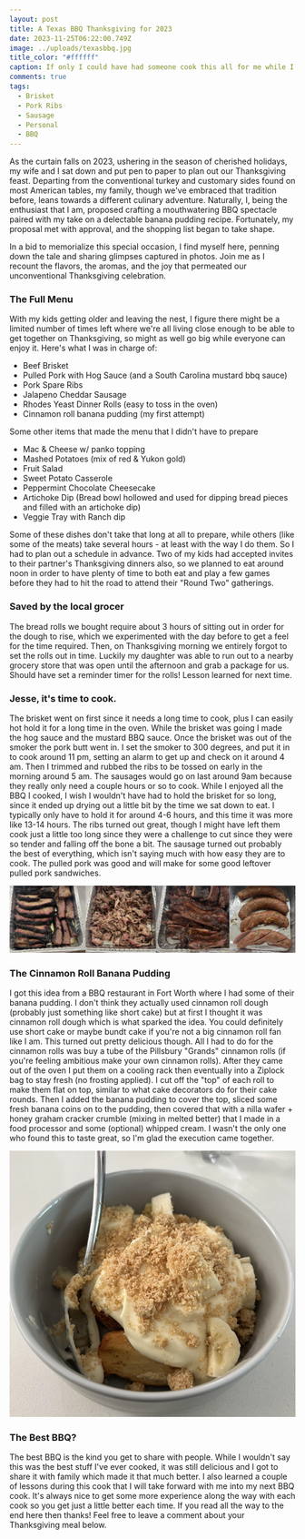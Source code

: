 ```yaml
---
layout: post
title: A Texas BBQ Thanksgiving for 2023
date: 2023-11-25T06:22:00.749Z
image: ../uploads/texasbbq.jpg
title_color: "#ffffff"
caption: If only I could have had someone cook this all for me while I relaxed.
comments: true
tags:
  - Brisket
  - Pork Ribs
  - Sausage
  - Personal
  - BBQ
---
```

As the curtain falls on 2023, ushering in the season of cherished holidays, my wife and I sat down and put pen to paper to plan out our Thanksgiving feast. Departing from the conventional turkey and customary sides found on most American tables, my family, though we've embraced that tradition before, leans towards a different culinary adventure. Naturally, I, being the enthusiast that I am, proposed crafting a mouthwatering BBQ spectacle paired with my take on a delectable banana pudding recipe. Fortunately, my proposal met with approval, and the shopping list began to take shape.

In a bid to memorialize this special occasion, I find myself here, penning down the tale and sharing glimpses captured in photos. Join me as I recount the flavors, the aromas, and the joy that permeated our unconventional Thanksgiving celebration.

### The Full Menu

With my kids getting older and leaving the nest, I figure there might be a limited number of times left where we're all living close enough to be able to get together on Thanksgiving, so might as well go big while everyone can enjoy it. Here's what I was in charge of:

* Beef Brisket
* Pulled Pork with Hog Sauce (and a South Carolina mustard bbq sauce)
* Pork Spare Ribs
* Jalapeno Cheddar Sausage
* Rhodes Yeast Dinner Rolls (easy to toss in the oven)
* Cinnamon roll banana pudding (my first attempt)

Some other items that made the menu that I didn't have to prepare

* Mac & Cheese w/ panko topping
* Mashed Potatoes (mix of red & Yukon gold)
* Fruit Salad
* Sweet Potato Casserole
* Peppermint Chocolate Cheesecake
* Artichoke Dip (Bread bowl hollowed and used for dipping bread pieces and filled with an artichoke dip)
* Veggie Tray with Ranch dip

Some of these dishes don't take that long at all to prepare, while others (like some of the meats) take several hours - at least with the way I do them. So I had to plan out a schedule in advance. Two of my kids had accepted invites to their partner's Thanksgiving dinners also, so we planned to eat around noon in order to have plenty of time to both eat and play a few games before they had to hit the road to attend their "Round Two" gatherings.

### Saved by the local grocer

The bread rolls we bought require about 3 hours of sitting out in order for the dough to rise, which we experimented with the day before to get a feel for the time required. Then, on Thanksgiving morning we entirely forgot to set the rolls out in time. Luckily my daughter was able to run out to a nearby grocery store that was open until the afternoon and grab a package for us. Should have set a reminder timer for the rolls! Lesson learned for next time.

### Jesse, it's time to cook.

The brisket went on first since it needs a long time to cook, plus I can easily hot hold it for a long time in the oven. While the brisket was going I made the hog sauce and the mustard BBQ sauce. Once the brisket was out of the smoker the pork butt went in. I set the smoker to 300 degrees, and put it in to cook around 11 pm, setting an alarm to get up and check on it around 4 am. Then I trimmed and rubbed the ribs to be tossed on early in the morning around 5 am. The sausages would go on last around 9am because they really only need a couple hours or so to cook. While I enjoyed all the BBQ I cooked, I wish I wouldn't have had to hold the brisket for so long, since it ended up drying out a little bit by the time we sat down to eat. I typically only have to hold it for around 4-6 hours, and this time it was more like 13-14 hours. The ribs turned out great, though I might have left them cook just a little too long since they were a challenge to cut since they were so tender and falling off the bone a bit. The sausage turned out probably the best of everything, which isn't saying much with how easy they are to cook. The pulled pork was good and will make for some good leftover pulled pork sandwiches.

![Brisket, pulled pork, ribs and jalapeno cheddar sausage (and one polish)](../uploads/bbq_thnx_2023.png "Brisket, pulled pork, ribs and jalapeno cheddar sausage (and one polish)")

### The Cinnamon Roll Banana Pudding

I got this idea from a BBQ restaurant in Fort Worth where I had some of their banana pudding. I don't think they actually used cinnamon roll dough (probably just something like short cake) but at first I thought it was cinnamon roll dough which is what sparked the idea. You could definitely use short cake or maybe bundt cake if you're not a big cinnamon roll fan like I am. This turned out pretty delicious though. All I had to do for the cinnamon rolls was buy a tube of the Pillsbury "Grands" cinnamon rolls (if you're feeling ambitious make your own cinnamon rolls). After they came out of the oven I put them on a cooling rack then eventually into a Ziplock bag to stay fresh (no frosting applied). I cut off the "top" of each roll to make them flat on top, similar to what cake decorators do for their cake rounds. Then I added the banana pudding to cover the top, sliced some fresh banana coins on to the pudding, then covered that with a nilla wafer + honey graham cracker crumble (mixing in melted better) that I made in a food processor and some (optional) whipped cream. I wasn't the only one who found this to taste great, so I'm glad the execution came together.

![Cinnamon Roll Banana Pudding](../uploads/cin_roll_banana_pudding.png "Cinnamon Roll Banana Pudding")

### The Best BBQ?

The best BBQ is the kind you get to share with people. While I wouldn't say this was the best stuff I've ever cooked, it was still delicious and I got to share it with family which made it that much better. I also learned a couple of lessons during this cook that I will take forward with me into my next BBQ cook. It's always nice to get some more experience along the way with each cook so you get just a little better each time. If you read all the way to the end here then thanks! Feel free to leave a comment about your Thanksgiving meal below.